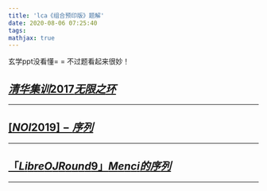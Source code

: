 ```yaml
---
title: 'lca《组合预印版》题解'
date: 2020-08-06 07:25:40
tags:
mathjax: true
---
```


玄学ppt没看懂= = 不过题看起来很妙！

## [$清华集训 2017无限之环$](http://uoj.ac/problem/336)
-----

## [$[NOI2019]-序列$](http://uoj.ac/problem/480)
-----

## [$「LibreOJ Round 9」Menci 的序列$](https://loj.ac/problem/560)
-----